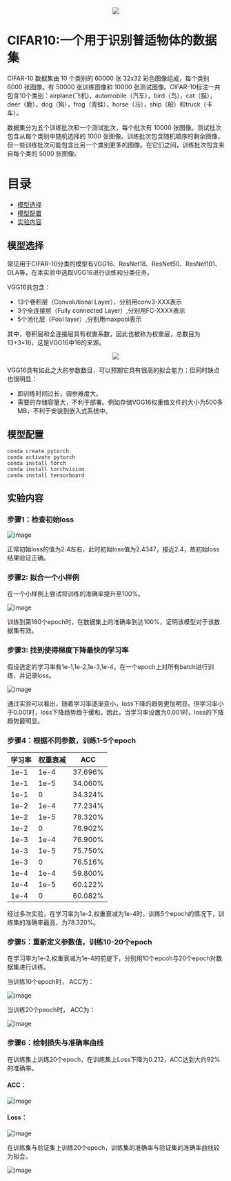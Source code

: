<div align="center">
  <img src="https://upload-images.jianshu.io/upload_images/14008578-f6155ba56122d76b.png?imageMogr2/auto-orient/strip|imageView2/2/format/webp"/>
</div>

<h></h>

# CIFAR10:一个用于识别普适物体的数据集

CIFAR-10 数据集由 10 个类别的 60000 张 32x32 彩色图像组成，每个类别 6000 张图像。有 50000 张训练图像和 10000 张测试图像。CIFAR-10标注一共包含10个类别：airplane(飞机)，automobile（汽车），bird（鸟），cat（猫），deer（鹿），dog（狗），frog（青蛙），horse（马），ship（船）和truck（卡车）。

数据集分为五个训练批次和一个测试批次，每个批次有 10000 张图像。测试批次包含从每个类别中随机选择的 1000 张图像。训练批次包含随机顺序的剩余图像，但一些训练批次可能包含比另一个类别更多的图像。在它们之间，训练批次包含来自每个类的 5000 张图像。

<h></h>
<h></h>

目录
=================
* [模型选择](#模型选择)
* [模型配置](#模型配置)
* [实验内容](#实验内容)


## 模型选择

常见用于CIFAR-10分类的模型有VGG16、ResNet18、ResNet50、ResNet101、DLA等，在本实验中选取VGG16进行训练和分类任务。

VGG16共包含：

* 13个卷积层（Convolutional Layer），分别用conv3-XXX表示
* 3个全连接层（Fully connected Layer）,分别用FC-XXXX表示
* 5个池化层（Pool layer）,分别用maxpool表示

其中，卷积层和全连接层具有权重系数，因此也被称为权重层，总数目为13+3=16，这是VGG16中16的来源。

<div align="center">
  <img src="https://img2018.cnblogs.com/blog/1365470/201903/1365470-20190307201517501-751836953.png"/>
</div>

VGG16具有如此之大的参数数目，可以预期它具有很高的拟合能力；但同时缺点也很明显：

* 即训练时间过长，调参难度大。
* 需要的存储容量大，不利于部署。例如存储VGG16权重值文件的大小为500多MB，不利于安装到嵌入式系统中。

## 模型配置

```
conda create pytorch
conda activate pytorch
conda install torch
conda install torchvision
conda install tensorboard
```

## 实验内容
### 步骤1：检查初始loss

![image](https://user-images.githubusercontent.com/82877577/136906251-7bdfb0e8-1329-4dd5-ba67-12f11178db92.png)

正常初始loss的值为2.4左右，此时初始loss值为2.4347，接近2.4，故初始loss结果验证正确。

### 步骤2: 拟合一个小样例

在一个小样例上尝试将训练的准确率提升至100%。

![image](https://user-images.githubusercontent.com/82877577/136908459-a9a184d1-09e3-4a50-9fa7-c24422817c25.png)

训练到第180个epoch时，在数据集上的准确率到达100%，证明该模型对于该数据集有效。

### 步骤3: 找到使得梯度下降最快的学习率

假设选定的学习率有1e-1,1e-2,1e-3,1e-4。在一个epoch上对所有batch进行训练，并记录loss。

![image](https://user-images.githubusercontent.com/82877577/136916663-aedcca14-3323-4172-b0f3-5137ada6f198.png)

通过实验可以看出，随着学习率逐渐变小，loss下降的趋势更加明显。但学习率小于0.001时，loss下降趋势趋于缓和。因此，当学习率设置为0.001时，loss的下降趋势最明显。

### 步骤4：根据不同参数，训练1-5个epoch

| 学习率 | 权重衰减 |   ACC  
| ----------------- | ----------- | ----------- |
| 1e-1 |  1e-4  | 37.696% |
| 1e-1 |  1e-5  | 34.060% |
| 1e-1 |   0    | 34.324% |
| 1e-2 | 1e-4 | 77.234% |
| 1e-2 | 1e-5 | 78.320% |
| 1e-2 |  0 |   76.902% |
| 1e-3 | 1e-4 | 76.900% |
| 1e-3 | 1e-5 | 75.750% |
| 1e-3 | 0 |    76.516% |
| 1e-4 | 1e-4 | 59.800% |
| 1e-4 | 1e-5 | 60.122% |
| 1e-4 | 0 |  60.082%   |

经过多次实验，在学习率为1e-2,权重衰减为1e-4时，训练5个epoch的情况下，训练集的准确率最高，为78.320%。

### 步骤5：重新定义参数值，训练10-20个epoch

在学习率为1e-2,权重衰减为1e-4的前提下，分别用10个epcoh与20个epoch对数据集进行训练。

当训练10个epoch时， ACC为：

![image](https://user-images.githubusercontent.com/82877577/136914934-7ee51404-ebe7-4e54-b628-76e14d8b5de0.png)

当训练20个peoch时， ACC为：

![image](https://user-images.githubusercontent.com/82877577/136917187-885a0870-a85a-42fd-8fbb-7bfa56d29278.png)

### 步骤6：绘制损失与准确率曲线

在训练集上训练20个epoch，在训练集上Loss下降为0.212，ACC达到大约92%的准确率。
#### ACC：
![image](https://user-images.githubusercontent.com/82877577/136947985-bb928e88-651c-4f73-a931-e45e8884b5db.png)

#### Loss：
![image](https://user-images.githubusercontent.com/82877577/136948620-3a79bc38-591d-469d-88a8-e5384a87703b.png)

在训练集与验证集上训练20个epoch，训练集的准确率与验证集的准确率曲线较为拟合。

![image](https://user-images.githubusercontent.com/82877577/136956416-354dcd5e-67fa-4a37-92d1-5e351819c326.png)
